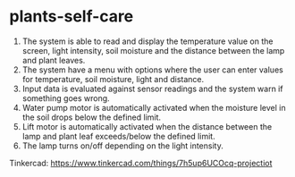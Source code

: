 # plants-self-care
1. The system is able to read and display the temperature value on the screen, light intensity, soil moisture and the distance between the lamp and plant leaves.
2. The system have a menu with options where the user can enter values for temperature, soil moisture, light and distance.
3. Input data is evaluated against sensor readings and the system warn if something goes wrong.
4. Water pump motor is automatically activated when the moisture level in the soil drops below the defined limit.
5. Lift motor is automatically activated when the distance between the lamp and plant leaf exceeds/below the defined limit.
6. The lamp turns on/off depending on the light intensity.

Tinkercad: https://www.tinkercad.com/things/7h5up6UCOcq-projectiot
